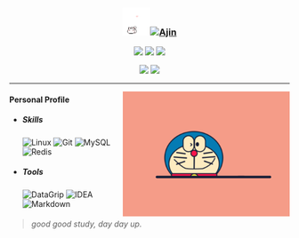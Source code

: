 ### <div align="center"><img src="assets/img/HelloKitty.gif" alt="Hi" width="50"/>[![Ajin](https://readme-typing-svg.herokuapp.com?font=Xingkai+SC&weight=700&size=30&duration=2000&pause=10000&color=BBBBBB&center=true&vCenter=true&width=280&lines=Hi+%F0%9F%91%8B%2C+I'm+Ajin)](https://xwj1024.github.io)</div>

<p align="center">
    <img src="https://img.shields.io/github/stars/xwj1024"/>
    <img src="https://img.shields.io/github/followers/xwj1024"/>
    <img src="https://komarev.com/ghpvc/?username=xwj1024"/>
</p>
<p align="center">
    <img src="https://github-readme-stats.vercel.app/api?username=xwj1024&count_private=true&theme=dark&show_icons=true" height="165"/>
    <img src="https://github-readme-stats.vercel.app/api/top-langs/?username=xwj1024&theme=dark&show_icons=true" height="165"/>
</p>
<hr>
<img align="right" width="300" src="assets/img/Doraemon.gif"/>



#### Personal Profile


- ##### Skills

  ![Linux](https://img.shields.io/badge/-Linux-%23f6bf04?style=flat&logo=linux&logoColor=000000) ![Git](https://img.shields.io/badge/-Git-%23f1f1e9?style=flat&logo=git&logoColor=%ffffffff) ![MySQL](https://img.shields.io/badge/-MySQL-%23027396?style=flat&logo=mysql&logoColor=ffffff) ![Redis](https://img.shields.io/badge/-Redis-%23cc281f?style=flat&logo=redis&logoColor=ffffff)

- ##### Tools

  ![DataGrip](https://img.shields.io/badge/-DataGrip-%2335bba4?style=flat&logo=datagrip&logoColor=000000) ![IDEA](https://img.shields.io/badge/-IDEA-%23fe2c52?style=flat&logo=Intellij-idea&logoColor=000000) ![Markdown](https://img.shields.io/badge/-Markdown-%230066B8?style=flat&logo=markdown&logoColor=ffffff)

> ###### good good study, day day up.


